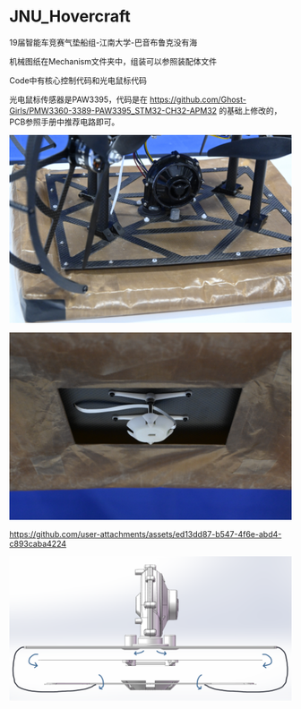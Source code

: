# JNU_Hovercraft
19届智能车竞赛气垫船组-江南大学-巴音布鲁克没有海

机械图纸在Mechanism文件夹中，组装可以参照装配体文件

Code中有核心控制代码和光电鼠标代码

光电鼠标传感器是PAW3395，代码是在 https://github.com/Ghost-Girls/PMW3360-3389-PAW3395_STM32-CH32-APM32 的基础上修改的，PCB参照手册中推荐电路即可。

![](https://github.com/Mr-Kowalski007/JNU_Hovercraft/blob/main/Image/0.jpg)

![](https://github.com/Mr-Kowalski007/JNU_Hovercraft/blob/main/Image/1.jpg)

https://github.com/user-attachments/assets/ed13dd87-b547-4f6e-abd4-c893caba4224

![](https://github.com/Mr-Kowalski007/JNU_Hovercraft/blob/main/Image/2.png)
